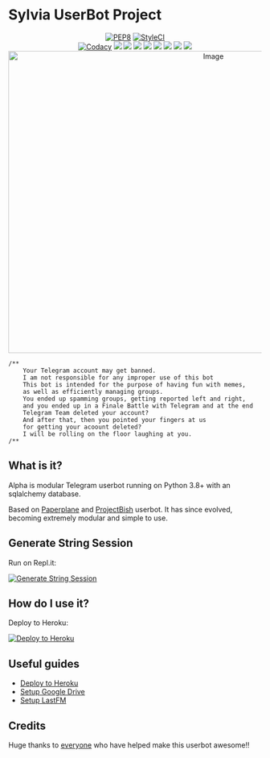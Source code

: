# Sylvia UserBot Project

<p align="center">
    <a href="https://github.com/AnggaR96s/Sylvia/actions?query=PEP8"> <img src="https://github.com/AnggaR96s/Sylvia/workflows/PEP8/badge.svg?branch=master" alt="PEP8" /></a>
    <a href="https://github.styleci.io/repos/284974022?branch=master"><img src="https://github.styleci.io/repos/284974022/shield?branch=master" alt="StyleCI"></a><br>
    <a href="https://app.codacy.com/gh/AnggaR96s/Sylvia/dashboard"> <img src="https://img.shields.io/codacy/grade/0de94f071b2642bbb016101b2877f308?color=blue&logo=codacy&style=for-the-badge" alt="Codacy" /></a>
    <a href="https://github.com/AnggaR96s/Sylvia"> <img src="https://img.shields.io/github/repo-size/AnggaR96s/Sylvia?logo=github&style=for-the-badge" /></a>
    <a href="https://github.com/AnggaR96s/Sylvia/graphs/contributors"> <img src="https://img.shields.io/github/contributors-anon/AnggaR96s/Sylvia?color=blue&label=all%20contributors&logo=github&style=for-the-badge" /></a>
    <a href="https://github.com/AnggaR96s/Sylvia/commits/master"> <img src="https://img.shields.io/github/last-commit/AnggaR96s/Sylvia?color=blue&logo=github&style=for-the-badge" /></a>
    <a href="https://github.com/AnggaR96s/Sylvia/issues"> <img src="https://img.shields.io/github/issues/AnggaR96s/Sylvia?color=blue&logo=github&style=for-the-badge" /></a>
    <a href="https://github.com/AnggaR96s/Sylvia/network/members"> <img src="https://img.shields.io/github/forks/AnggaR96s/Sylvia?logo=github&style=for-the-badge" /></a>
    <a href="https://hub.docker.com/r/gengkapak/impish"> <img src="https://img.shields.io/docker/image-size/gengkapak/impish/userbot?label=docker%20image%20size&logo=docker&style=for-the-badge" /></a>
    <a href="https://hub.docker.com/r/gengkapak/impish/tags"> <img src="https://img.shields.io/docker/v/gengkapak/impish?userbot=docker%20version&logo=docker&style=for-the-badge" /></a>
    <a href="https://pypi.org/project/Telethon/"> <img src="https://img.shields.io/pypi/v/telethon?label=telethon&logo=pypi&logoColor=white&style=for-the-badge" /></a>
    <img src="https://i.pinimg.com/736x/cb/b6/83/cbb68378e1cd356648f16d46d7efa108--enigma-duke.jpg" alt="Image" width="800" height="600" />
</p>

```
/**
    Your Telegram account may get banned.
    I am not responsible for any improper use of this bot
    This bot is intended for the purpose of having fun with memes,
    as well as efficiently managing groups.
    You ended up spamming groups, getting reported left and right,
    and you ended up in a Finale Battle with Telegram and at the end
    Telegram Team deleted your account?
    And after that, then you pointed your fingers at us
    for getting your acoount deleted?
    I will be rolling on the floor laughing at you.
/**
```

## What is it?

Alpha is modular Telegram userbot running on Python 3.8+ with an sqlalchemy database.

Based on [Paperplane](https://github.com/RaphielGang/Telegram-UserBot) and [ProjectBish](https://github.com/adekmaulana/ProjectBish) userbot.
It has since evolved, becoming extremely modular and simple to use.

## Generate String Session

Run on Repl.it:
<p><a href="http://dclxvi.anggar96s.repl.run"> <img src="https://img.shields.io/badge/run-string__session.py-blue?style=for-the-badge&logo=repl.it" alt="Generate String Session" /></a></p>

## How do I use it?

Deploy to Heroku:
<p><a href="https://heroku.com/deploy"> <img src="https://www.herokucdn.com/deploy/button.svg" alt="Deploy to Heroku" /></a></p>

## Useful guides

* [Deploy to Heroku](https://telegra.ph/How-to-host-a-Telegram-Userbot-11-02)
* [Setup Google Drive](https://telegra.ph/How-To-Setup-Google-Drive-04-03)
* [Setup LastFM](https://telegra.ph/How-to-set-up-LastFM-module-for-Paperplane-userbot-11-02)

## Credits

Huge thanks to [everyone](https://github.com/AnggaR96s/Sylvia/graphs/contributors) who have helped make this userbot awesome!!</p>
